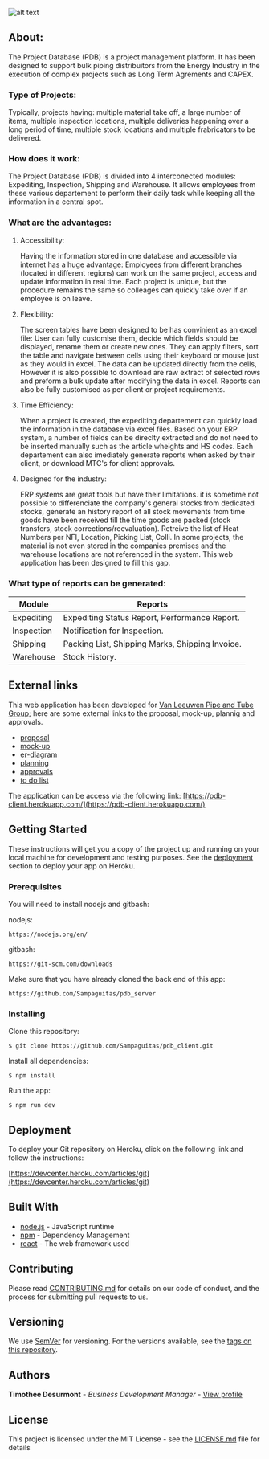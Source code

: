 ![alt text](https://vanleeuwenpublic.s3.eu-west-3.amazonaws.com/proposal/pdb.svg "Project Database (PDB)")

## About:

The Project Database (PDB) is a project management platform. It has been designed to support bulk piping distribuitors from the Energy Industry in the execution of complex projects such as Long Term Agrements and CAPEX.

### Type of Projects:

Typically, projects having: multiple material take off, a large number of items, multiple inspection locations, multiple deliveries happening over a long period of time, multiple stock locations and multiple frabricators to be delivered. 

### How does it work:

The Project Database (PDB) is divided into 4 interconected modules: Expediting, Inspection, Shipping and Warehouse. It allows employees from these various departement to perform their daily task while keeping all the information in a central spot.

### What are the advantages:

1. Accessibility:

   Having the information stored in one database and accessible via internet has a huge advantage: Employees from different branches (located in different regions) can work on the same project, access and update information in real time. Each project is unique, but the procedure remains the same so colleages can quickly take over if an employee is on leave. 

2. Flexibility:

   The screen tables have been designed to be has convinient as an excel file: User can fully customise them, decide which fields should be displayed, rename them or create new ones. They can apply filters, sort the table and navigate between cells using their keyboard or mouse just as they would in excel. The data can be updated directly from the cells, However it is also possible to download are raw extract of selected rows and preform a bulk update after modifying the data in excel. Reports can also be fully customised as per client or project requirements. 

3. Time Efficiency:

   When a project is created, the expediting departement can quickly load the information in the database via excel files. Based on your ERP system, a number of fields can be direclty extracted and do not need to be inserted manually such as the article wheights and HS codes. Each departement can also imediately generate reports when asked by their client, or download MTC's for client approvals.

4. Designed for the industry:

   ERP systems are great tools but have their limitations. it is sometime not possible to differenciate the company's general stocks from dedicated stocks, generate an history report of all stock movements from time goods have been received till the time goods are packed (stock transfers, stock corrections/reevaluation). Retreive the list of Heat Numbers per NFI, Location, Picking List, Colli. In some projects, the material is not even stored in the companies premises and the warehouse locations are not referenced in the system. This web application has been designed to fill this gap. 

### What type of reports can be generated:

Module | Reports
--- | ---
Expediting | Expediting Status Report, Performance Report.
Inspection | Notification for Inspection.
Shipping | Packing List, Shipping Marks, Shipping Invoice.
Warehouse | Stock History.


## External links

This web application has been developed for [Van Leeuwen Pipe and Tube Group](https://www.vanleeuwen.com/en/); here are some external links to the proposal, mock-up, plannig and approvals.

* [proposal](https://vanleeuwenpublic.s3.eu-west-3.amazonaws.com/proposal/Proposal.pdf)
* [mock-up](https://vanleeuwenpublic.s3.eu-west-3.amazonaws.com/proposal/Mock-up.pdf)
* [er-diagram](https://vanleeuwenpublic.s3.eu-west-3.amazonaws.com/proposal/entity+relationship+diagram.svg)
* [planning](https://vanleeuwenpublic.s3.eu-west-3.amazonaws.com/proposal/Planning+Rev14.xlsx)
* [approvals](APPROVAL.md)
* [to do list](TODO.md)

The application can be access via the following link: [https://pdb-client.herokuapp.com/](https://pdb-client.herokuapp.com/)

## Getting Started

These instructions will get you a copy of the project up and running on your local machine for development and testing purposes. See the [deployment](https://github.com/Sampaguitas/pdb_client/blob/master/README.md#deployment) section to deploy your app on Heroku.

### Prerequisites

You will need to install nodejs and gitbash:

nodejs:

```
https://nodejs.org/en/
```

gitbash:

```
https://git-scm.com/downloads
```

Make sure that you have already cloned the back end of this app:

```
https://github.com/Sampaguitas/pdb_server
```

### Installing

Clone this repository:

```
$ git clone https://github.com/Sampaguitas/pdb_client.git
```

Install all dependencies:

```
$ npm install
```

Run the app:

```
$ npm run dev
```

## Deployment

To deploy your Git repository on Heroku, click on the following link and follow the instructions: 

[https://devcenter.heroku.com/articles/git](https://devcenter.heroku.com/articles/git)

## Built With

* [node.js](https://nodejs.org/en/) - JavaScript runtime
* [npm](https://www.npmjs.com) - Dependency Management
* [react](reactjs.org) - The web framework used

## Contributing

Please read [CONTRIBUTING.md](CONTRIBUTING.md) for details on our code of conduct, and the process for submitting pull requests to us.

## Versioning

We use [SemVer](http://semver.org/) for versioning. For the versions available, see the [tags on this repository](https://github.com/Sampaguitas/pdb_client/tags). 

## Authors

**Timothee Desurmont** - *Business Development Manager* - [View profile](https://www.linkedin.com/in/timothee-desurmont-82243245/)

## License

This project is licensed under the MIT License - see the [LICENSE.md](LICENSE.md) file for details
